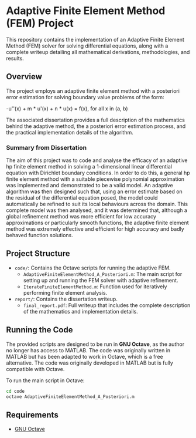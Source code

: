 # Adaptive Finite Element Method (FEM) Project

This repository contains the implementation of an Adaptive Finite Element Method (FEM) solver for solving differential equations, along with a complete writeup detailing all mathematical derivations, methodologies, and results.

## Overview

The project employs an adaptive finite element method with a posteriori error estimation for solving boundary value problems of the form:

-u''(x) + m * u'(x) + n * u(x) = f(x), for all x in (a, b)

The associated dissertation provides a full description of the mathematics behind the adaptive method, the a posteriori error estimation process, and the practical implementation details of the algorithm.

### Summary from Dissertation

The aim of this project was to code and analyse the efficacy of an adaptive hp finite element method in solving a 1-dimensional linear differential equation with Dirichlet boundary conditions. In order to do this, a general hp finite element method with a suitable piecewise polynomial approximation was implemented and demonstrated to be a valid model. An adaptive algorithm was then designed such that, using an error estimate based on the residual of the differential equation posed, the model could automatically be refined to suit its local behaviours across the domain. This complete model was then analysed, and it was determined that, although a global refinement method was more efficient for low accuracy approximations or particularly smooth functions, the adaptive finite element method was extremely effective and efficient for high accuracy and badly behaved function solutions.

## Project Structure

- `code/`: Contains the Octave scripts for running the adaptive FEM.
  - `AdaptiveFiniteElementMethod_A_Posteriori.m`: The main script for setting up and running the FEM solver with adaptive refinement.
  - `IterateFiniteElementMethod.m`: Function used for iteratively performing finite element analysis.
- `report/`: Contains the dissertation writeup.
  - `final_report.pdf`: Full writeup that includes the complete description of the mathematics and implementation details.

## Running the Code

The provided scripts are designed to be run in **GNU Octave**, as the author no longer has access to MATLAB. The code was originally written in MATLAB but has been adapted to work in Octave, which is a free alternative. The code was originally developed in MATLAB but is fully compatible with Octave.

To run the main script in Octave:

```sh
cd code
octave AdaptiveFiniteElementMethod_A_Posteriori.m
```

## Requirements

- [GNU Octave](https://www.gnu.org/software/octave/)


